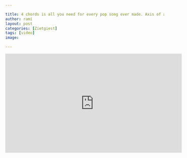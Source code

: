 ```yaml
---

title: 4 chords is all you need for every pop song ever made. Axis of awesome.
author: rami
layout: post 
categories: [Zietgiest]
tags: [video]
image:

---
```


<iframe width="560" height="315" src="https://www.youtube-nocookie.com/embed/EwpcoIiHrCo?rel=0" frameborder="0" allow="autoplay; encrypted-media" allowfullscreen></iframe>
